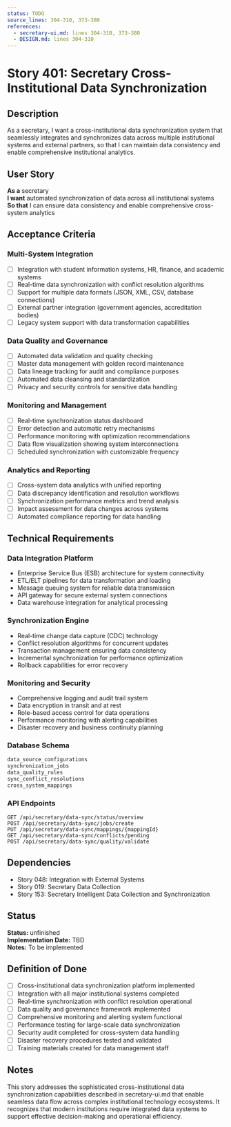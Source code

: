 ```yaml
---
status: TODO
source_lines: 304-310, 373-380
references:
  - secretary-ui.md: lines 304-310, 373-380
  - DESIGN.md: lines 304-310
---
```


# Story 401: Secretary Cross-Institutional Data Synchronization

## Description

As a secretary, I want a cross-institutional data synchronization system that seamlessly integrates and synchronizes data across multiple institutional systems and external partners, so that I can maintain data consistency and enable comprehensive institutional analytics.

## User Story

**As a** secretary  
**I want** automated synchronization of data across all institutional systems  
**So that** I can ensure data consistency and enable comprehensive cross-system analytics

## Acceptance Criteria

### Multi-System Integration
- [ ] Integration with student information systems, HR, finance, and academic systems
- [ ] Real-time data synchronization with conflict resolution algorithms
- [ ] Support for multiple data formats (JSON, XML, CSV, database connections)
- [ ] External partner integration (government agencies, accreditation bodies)
- [ ] Legacy system support with data transformation capabilities

### Data Quality and Governance
- [ ] Automated data validation and quality checking
- [ ] Master data management with golden record maintenance
- [ ] Data lineage tracking for audit and compliance purposes
- [ ] Automated data cleansing and standardization
- [ ] Privacy and security controls for sensitive data handling

### Monitoring and Management
- [ ] Real-time synchronization status dashboard
- [ ] Error detection and automatic retry mechanisms
- [ ] Performance monitoring with optimization recommendations
- [ ] Data flow visualization showing system interconnections
- [ ] Scheduled synchronization with customizable frequency

### Analytics and Reporting
- [ ] Cross-system data analytics with unified reporting
- [ ] Data discrepancy identification and resolution workflows
- [ ] Synchronization performance metrics and trend analysis
- [ ] Impact assessment for data changes across systems
- [ ] Automated compliance reporting for data handling

## Technical Requirements

### Data Integration Platform
- Enterprise Service Bus (ESB) architecture for system connectivity
- ETL/ELT pipelines for data transformation and loading
- Message queuing system for reliable data transmission
- API gateway for secure external system connections
- Data warehouse integration for analytical processing

### Synchronization Engine
- Real-time change data capture (CDC) technology
- Conflict resolution algorithms for concurrent updates
- Transaction management ensuring data consistency
- Incremental synchronization for performance optimization
- Rollback capabilities for error recovery

### Monitoring and Security
- Comprehensive logging and audit trail system
- Data encryption in transit and at rest
- Role-based access control for data operations
- Performance monitoring with alerting capabilities
- Disaster recovery and business continuity planning

### Database Schema
```sql
data_source_configurations
synchronization_jobs
data_quality_rules
sync_conflict_resolutions
cross_system_mappings
```

### API Endpoints
```
GET /api/secretary/data-sync/status/overview
POST /api/secretary/data-sync/jobs/create
PUT /api/secretary/data-sync/mappings/{mappingId}
GET /api/secretary/data-sync/conflicts/pending
POST /api/secretary/data-sync/quality/validate
```

## Dependencies
- Story 048: Integration with External Systems
- Story 019: Secretary Data Collection
- Story 153: Secretary Intelligent Data Collection and Synchronization


## Status
**Status:** unfinished  
**Implementation Date:** TBD  
**Notes:** To be implemented
## Definition of Done
- [ ] Cross-institutional data synchronization platform implemented
- [ ] Integration with all major institutional systems completed
- [ ] Real-time synchronization with conflict resolution operational
- [ ] Data quality and governance framework implemented
- [ ] Comprehensive monitoring and alerting system functional
- [ ] Performance testing for large-scale data synchronization
- [ ] Security audit completed for cross-system data handling
- [ ] Disaster recovery procedures tested and validated
- [ ] Training materials created for data management staff

## Notes
This story addresses the sophisticated cross-institutional data synchronization capabilities described in secretary-ui.md that enable seamless data flow across complex institutional technology ecosystems. It recognizes that modern institutions require integrated data systems to support effective decision-making and operational efficiency.
